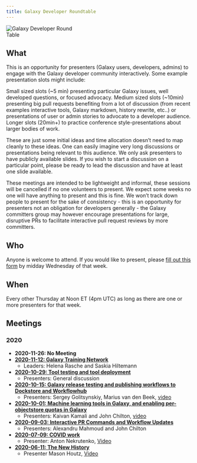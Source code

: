 ```yaml
---
title: Galaxy Developer Roundtable
---
```


<img class="float-right" style="max-width: 12rem;" src="/src/images/galaxy-logos/galaxy-developer-roundtable-300.png" alt="Galaxy Developer Round Table" />

## What

This is an opportunity for presenters (Galaxy users, developers, admins) to engage with the Galaxy developer community interactively. Some example presentation slots might include:

Small sized slots (~5 min) presenting particular Galaxy issues, well developed questions, or focused advocacy.
Medium sized slots (~10min) presenting big pull requests benefiting from a lot of discussion (from recent examples interactive tools, Galaxy markdown, history rewrite, etc..) or presentations of user or admin stories to advocate to a developer audience.
Longer slots (20min+) to practice conference style-presentations about larger bodies of work.

These are just some initial ideas and time allocation doesn’t need to map cleanly to these ideas. One can easily imagine very long discussions or presentations being relevant to this audience. We only ask presenters to have publicly available slides. If you wish to start a discussion on a particular point, please be ready to lead the discussion and have at least one slide available.

These meetings are intended to be lightweight and informal, these sessions will be cancelled if no one volunteers to present. We expect some weeks no one will have anything to present and this is fine. We won’t track down people to present for the sake of consistency - this is an opportunity for presenters not an obligation for developers generally - the Galaxy committers group may however encourage presentations for large, disruptive PRs to facilitate interactive pull request reviews by more committers.

## Who

Anyone is welcome to attend. If you would like to present, please [fill out this form](https://bit.ly/gxdevroundtablepresent) by midday Wednesday of that week.

## When

Every other Thursday at Noon ET (4pm UTC) as long as there are one or more presenters for that week.

## Meetings

### 2020

* **2020-11-26: No Meeting**
* **[2020-11-12: Galaxy Training Network](/src/events/2020-11-12-dev-roundtable/index.md)**
  * Leaders: Helena Rasche and Saskia Hiltemann
* **[2020-10-29: Tool testing and tool deployment](/src/events/2020-10-29-dev-roundtable/index.md)**
  * Presenters: General discussion
* **[2020-10-15: Galaxy release testing and publishing workflows to Dockstore and Workflowhub](/src/events/2020-10-15-dev-roundtable/index.md/)**
  * Presenters: Sergey Golitsynskiy, Marius van den Beek, [video](https://youtu.be/lGEBWXu6Lvw) 
* **[2020-10-01: Machine learning tools in Galaxy, and enabling per-objectstore quotas in Galaxy](/src/events/2020-10-01-dev-roundtable/index.md)**
  * Presenters: Kaivan Kamali and  John Chilton, [video](https://youtu.be/osbRh36-4dc)
* **[2020-09-03: Interactive PR Commands and Workflow Updates](/src/events/2020-09-03-dev-roundtable/index.md)**
  * Presenters: Alexandru Mahmoud and John Chilton
* **[2020-07-09: COVID work](/src/events/2020-07-09-dev-roundtable/index.md)**
  * Presenter: Anton Nekrutenko,  [Video](https://youtu.be/xQHcceFBBTs?t=104)
* **[2020-06-11: The New History](/src/events/2020-06-11-dev-roundtable/index.md)**
  * Presenter Mason Houtz, [Video](https://youtu.be/yR67bFB6W38)
